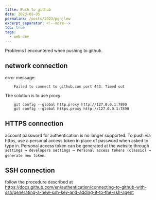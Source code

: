 ```yaml
---
title: Push to github
date: 2023-08-05
permalink: /posts/2023/pghjlew
excerpt_separator: <!--more-->
toc: true
tags:
  - web-dev
---
```

Problems I encountered when pushing to github.
<!--more-->

## network connection
error message:

        Failed to connect to github.com port 443: Timed out

The solution is to use proxy:

        git config --global http.proxy http://127.0.0.1:7890
        git config --global https.proxy http://127.0.0.1:7890

## HTTPS connection
account password for authentication is no longer supported. To push via https, use a personal access token in place of password when asked to type in. Personal access token can be generated at the website through `settings → developers settings → Personal access tokens (classic) → generate new token`.

## SSH connection
follow the procedure described at https://docs.github.com/en/authentication/connecting-to-github-with-ssh/generating-a-new-ssh-key-and-adding-it-to-the-ssh-agent

